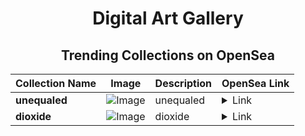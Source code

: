 <div align="center">

# Digital Art Gallery

## Trending Collections on OpenSea

| Collection Name                       | Image                                                                                     | Description                       | OpenSea Link                                                                                          |
|---------------------------------------|-------------------------------------------------------------------------------------------|-----------------------------------|--------------------------------------------------------------------------------------------------------|
| **unequaled** | ![Image](https://i.seadn.io/s/raw/files/7dcaa39149d38734e590b0ab3dbd0be6.png?w=500&auto=format?w=200&auto=format) | unequaled | <details><summary>Link</summary>[unequaled](https://opensea.io/collection/unequaled)</details> |
| **dioxide** | ![Image](https://i.seadn.io/s/raw/files/90f0e4e9d167b2b07edfc27c2fba6c46.jpg?w=500&auto=format?w=200&auto=format) | dioxide | <details><summary>Link</summary>[dioxide](https://opensea.io/collection/dioxide-3)</details> |

</div>